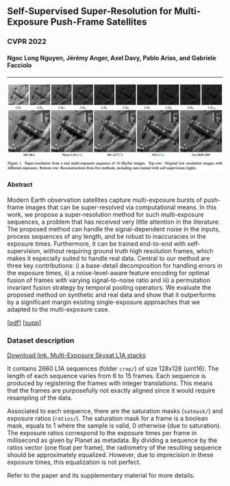 ## Self-Supervised Super-Resolution for Multi-Exposure Push-Frame Satellites

### CVPR 2022

#### Ngoc Long Nguyen, Jérémy Anger, Axel Davy,  Pablo Arias, and Gabriele Facciolo


-------------------
![Teaser](HDR-DSP-teaser.jpg)

#### Abstract 
Modern Earth observation satellites capture multi-exposure bursts of push-frame images that can be super-resolved via computational means. In this work, we propose a super-resolution method for such multi-exposure sequences, a problem that has received very little attention in the literature. The proposed method can handle the signal-dependent noise in the inputs, process sequences of any length, and be robust to inaccuracies in the exposure times. Furthermore, it can be trained end-to-end with self-supervision, without requiring ground truth high resolution frames, which makes it especially suited to handle real data. Central to our method are three key contributions: i) a base-detail decomposition for handling errors in the exposure times, ii) a noise-level-aware feature encoding for optimal fusion of frames with varying signal-to-noise ratio and iii) a permutation invariant fusion strategy by temporal pooling operators. We evaluate the proposed method on synthetic and real data and show that it outperforms by a significant margin existing single-exposure approaches that we adapted to the multi-exposure case.

[[pdf](https://openaccess.thecvf.com/content/)]  [[supp](https://openaccess.thecvf.com/content/)]


### Dataset description

[Download link. Multi-Exposure Skysat L1A stacks](https://github.com/centreborelli/HDR-DSP-SR/releases/download/v1/hdr-dsp-real-dataset.zip)

It contains 2660 L1A sequences (folder `crop/`) of size 128x128 (uint16).
The length of each sequence varies from 6 to 15 frames.
Each sequence is produced by registering the frames with integer translations. This means that the frames are purposefully not exactly aligned since it would require resampling of the data.

Associated to each sequence, there are the saturation masks (`satmask/`) and exposure ratios (`ratios/`).
The saturation mask for a frame is a boolean mask, equals to 1 where the sample is valid, 0 otherwise (due to saturation).
The exposure ratios correspond to the exposure times per frame in millisecond as given by Planet as metadata. By dividing a sequence by the ratios vector (one float per frame), the radiometry of the resulting sequence should be approximately equalized. However, due to imprecision in these exposure times, this equalization is not perfect.

Refer to the paper and its supplementary material for more details.




